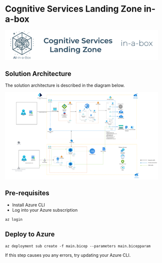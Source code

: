 # Cognitive Services Landing Zone in-a-box
![Banner](./readme_assets/banner.png)

## Solution Architecture

The solution architecture is described in the diagram below.

![Solution Architecture](./readme_assets/architecture.png)

## Pre-requisites

- Install Azure CLI
- Log into your Azure subscription

```
az login
```

## Deploy to Azure

```
az deployment sub create -f main.bicep --parameters main.bicepparam
```
If this step causes you any errors, try updating your Azure CLI.